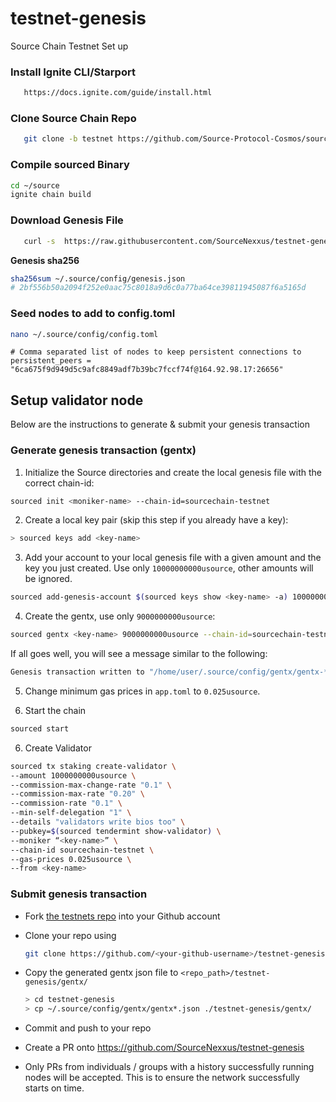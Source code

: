 # testnet-genesis


Source Chain Testnet Set up


### Install Ignite CLI/Starport

```bash
   https://docs.ignite.com/guide/install.html
```

### Clone Source Chain Repo

```bash
   git clone -b testnet https://github.com/Source-Protocol-Cosmos/source.git
```

### Compile sourced Binary

```bash
cd ~/source
ignite chain build
```

### Download Genesis File

```bash
   curl -s  https://raw.githubusercontent.com/SourceNexxus/testnet-genesis/genesis.json > ~/.source/config/genesis.json
```

**Genesis sha256**

```bash
sha256sum ~/.source/config/genesis.json
# 2bf556b50a2094f252e0aac75c8018a9d6c0a77ba64ce39811945087f6a5165d
```

### Seed nodes to add to config.toml


```bash
nano ~/.source/config/config.toml
```

```
# Comma separated list of nodes to keep persistent connections to persistent_peers = 
"6ca675f9d949d5c9afc8849adf7b39bc7fccf74f@164.92.98.17:26656"
```

## Setup validator node

Below are the instructions to generate & submit your genesis transaction


### Generate genesis transaction (gentx)

1. Initialize the Source directories and create the local genesis file with the correct chain-id:

```bash
sourced init <moniker-name> --chain-id=sourcechain-testnet
```

2. Create a local key pair (skip this step if you already have a key):

```sh
> sourced keys add <key-name>
```

3. Add your account to your local genesis file with a given amount and the key you just created. Use only `10000000000usource`, other amounts will be ignored.

```bash
sourced add-genesis-account $(sourced keys show <key-name> -a) 10000000000usource
```

4. Create the gentx, use only `9000000000usource`:

```bash
sourced gentx <key-name> 9000000000usource --chain-id=sourcechain-testnet
```

If all goes well, you will see a message similar to the following:

```bash
Genesis transaction written to "/home/user/.source/config/gentx/gentx-******.json"
```

5. Change minimum gas prices in `app.toml` to `0.025usource`.

6. Start the chain
```bash
sourced start
```
6. Create Validator
```bash
sourced tx staking create-validator \
--amount 1000000000usource \
--commission-max-change-rate "0.1" \
--commission-max-rate "0.20" \
--commission-rate "0.1" \
--min-self-delegation "1" \
--details "validators write bios too" \
--pubkey=$(sourced tendermint show-validator) \
--moniker “<key-name>” \
--chain-id sourcechain-testnet \
--gas-prices 0.025usource \
--from <key-name>
```



### Submit genesis transaction

- Fork [the testnets repo](https://github.com/SourceNexxus/testnet-genesis) into your Github account

- Clone your repo using

  ```bash
  git clone https://github.com/<your-github-username>/testnet-genesis
  ```

- Copy the generated gentx json file to `<repo_path>/testnet-genesis/gentx/`

  ```sh
  > cd testnet-genesis
  > cp ~/.source/config/gentx/gentx*.json ./testnet-genesis/gentx/
  ```

- Commit and push to your repo
- Create a PR onto https://github.com/SourceNexxus/testnet-genesis
- Only PRs from individuals / groups with a history successfully running nodes will be accepted. This is to ensure the network successfully starts on time.
